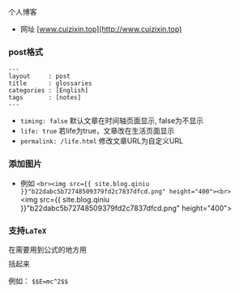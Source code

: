个人博客
- 网址 [www.cuizixin.top](http://www.cuizixin.top)

### post格式
```
---
layout     : post
title      : glossaries
categories : [English]
tags       : [notes]
---
```
- `timing: false` 默认文章在时间轴页面显示, false为不显示
- `life: true` 若life为true，文章改在生活页面显示
- `permalink: /life.html` 修改文章URL为自定义URL

### 添加图片
- 例如
`<br><img src={{ site.blog.qiniu }}"b22dabc5b72748509379fd2c7837dfcd.png" height="400"><br>`
<br><img src={{ site.blog.qiniu }}"b22dabc5b72748509379fd2c7837dfcd.png" height="400"><br>

### 支持`LaTeX`

在需要用到公式的地方用$$ $$括起来

例如：
`$$E=mc^2$$`
